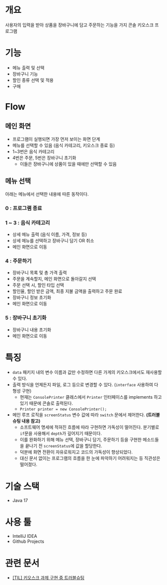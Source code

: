 # 개요
사용자의 입력을 받아 상품을 장바구니에 담고 주문하는 기능을 가지 콘솔 키오스크 프로그램

# 기능
- 메뉴 출력 및 선택
- 장바구니 기능
- 할인 종류 선택 및 적용
- 구매

# Flow
## 메인 화면
- 프로그램이 실행되면 가장 먼저 보이는 화면 단계
- 메뉴를 선택할 수 있음 (음식 카테고리, 키오스크 종료 등)
- 1~3번은 음식 카테고리
- 4번은 주문, 5번은 장바구니 초기화
    - 이들은 장바구니에 상품이 있을 때에만 선택할 수 있음

## 메뉴 선택

아래는 메뉴에서 선택한 내용에 따른 동작이다.

### 0 : 프로그램 종료

### 1 ~ 3 : 음식 카테고리
- 상세 메뉴 출력 (음식 이름, 가격, 정보 등)
- 상세 메뉴를 선택하고 장바구니 담기 OR 취소
- 메인 화면으로 이동

### 4 : 주문하기
- 장바구니 목록 및 총 가격 출력
- 주문을 계속할지, 메인 화면으로 돌아갈지 선택
- 주문 선택 시, 할인 타입 선택
- 할인율, 할인 받은 금액, 최종 지불 금액을 출력하고  주문 완료
- 장바구니 정보 초기화
- 메인 화면으로 이동

### 5 : 장바구니 초기화
- 장바구니 내용 초기화
- 메인 화면으로 이동

# 특징
- `data` 패키지 내의 변수 이름과 값만 수정하면 다른 가게의 키오스크에서도 재사용할 수 있다.
- 출력 방식을 언제든지 파일, 로그 등으로 변경할 수 있다. (`interface` 사용하여 다형성 구현)
  - 현재는 `ConsolePrinter` 클래스에서 `Printer` 인터페이스를 implements 하고 있기 때문에 콘솔로 출력된다.  
  - `Printer printer = new ConsolePrinter();`
- 메인 루프 로직을 `screenStatus` 변수 값에 따라 `switch` 문에서 제어한다. **(트러블슈팅 내용 참고)**
  - 소프트웨어 명세에 적혀진 흐름에 따라 구현하면 가독성이 떨어진다. 분기별로 `if`문을 사용해서 `depth`가 깊어지기 때문이다.
  - 이를 완화하기 위해 메뉴 선택, 장바구니 담기, 주문하기 등을 구현한 메소드들을 끝나기 전 `screenStatus`에 값을 할당한다.
  - 덕분에 화면 전환이 자유로워지고 코드의 가독성이 향상되었다.
  - 대신 문서 없이는 프로그램의 흐름을 한 눈에 파악하기 어려워지는 등 직관성은 떨어졌다.

# 기술 스택
- Java 17

# 사용 툴
- IntelliJ IDEA
- Github Projects

# 관련 문서
- [[TIL] 키오스크 과제 구현 중 트러블슈팅](https://velog.io/@ncookie/TIL-%ED%82%A4%EC%98%A4%EC%8A%A4%ED%81%AC-%EA%B3%BC%EC%A0%9C-%EA%B5%AC%ED%98%84-%EC%A4%91-%ED%8A%B8%EB%9F%AC%EB%B8%94%EC%8A%88%ED%8C%85)